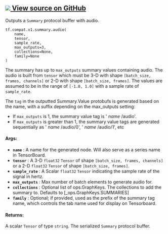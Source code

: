 [ ![](https://tensorflow.google.cn/images/GitHub-Mark-32px.png) View source on
GitHub
](https://github.com/tensorflow/tensorflow/blob/r2.0/tensorflow/python/summary/summary.py#L184-L230)  
---  
  
Outputs a `Summary` protocol buffer with audio.

    
    
    tf.compat.v1.summary.audio(
        name,
        tensor,
        sample_rate,
        max_outputs=3,
        collections=None,
        family=None
    )
    

The summary has up to `max_outputs` summary values containing audio. The audio
is built from `tensor` which must be 3-D with shape `[batch_size, frames,
channels]` or 2-D with shape `[batch_size, frames]`. The values are assumed to
be in the range of `[-1.0, 1.0]` with a sample rate of `sample_rate`.

The `tag` in the outputted Summary.Value protobufs is generated based on the
name, with a suffix depending on the max_outputs setting:

  * If `max_outputs` is 1, the summary value tag is ' _name_ /audio'.
  * If `max_outputs` is greater than 1, the summary value tags are generated sequentially as ' _name_ /audio/0', ' _name_ /audio/1', etc

#### Args:

  * **`name`** : A name for the generated node. Will also serve as a series name in TensorBoard.
  * **`tensor`** : A 3-D `float32` `Tensor` of shape `[batch_size, frames, channels]` or a 2-D `float32` `Tensor` of shape `[batch_size, frames]`.
  * **`sample_rate`** : A Scalar `float32` `Tensor` indicating the sample rate of the signal in hertz.
  * **`max_outputs`** : Max number of batch elements to generate audio for.
  * **`collections`** : Optional list of ops.GraphKeys. The collections to add the summary to. Defaults to [_ops.GraphKeys.SUMMARIES]
  * **`family`** : Optional; if provided, used as the prefix of the summary tag name, which controls the tab name used for display on Tensorboard.

#### Returns:

A scalar `Tensor` of type `string`. The serialized `Summary` protocol buffer.

